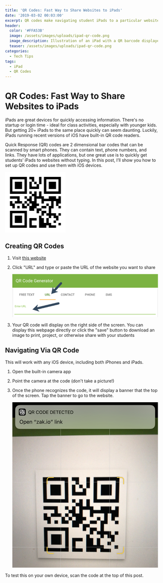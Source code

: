 ```yaml
---
title: 'QR Codes: Fast Way to Share Websites to iPads'
date: '2019-03-02 00:03:00'
excerpt: QR codes make navigating student iPads to a particular website quick and easy.
header:
  color: '#FFA53B'
  image: /assets/images/uploads/ipad-qr-code.png
  image_description: Illustration of an iPad with a QR barcode displayed on the screen
  teaser: /assets/images/uploads/ipad-qr-code.png
categories:
  - Tech Tips
tags:
  - iPad
  - QR Codes
---
```

# QR Codes: Fast Way to Share Websites to iPads

iPads are great devices for quickly accessing information. There's no startup or login time - ideal for class activities, especially with younger kids. But getting 20+ iPads to the same place quickly can seem daunting. Luckily, iPads running recent versions of iOS have built-in QR code readers.

Quick Response (QR) codes are 2 dimensional bar codes that can be scanned by smart phones. They can contain text, phone numbers, and links. They have lots of applications, but one great use is to quickly get students’ iPads to websites without typing. In this post, I’ll show you how to set up QR codes and use them with iOS devices.

![Example QR code](/assets/images/uploads/2019-03-02-using-qr-codes-navigate-ipad-sample-qr-code.png)

## Creating QR Codes

1. Visit [this website](https://www.the-qrcode-generator.com/)
2. Click "URL" and type or paste the URL of the website you want to share

   ![Screenshot of QR code generating website. Arrows point to the 'URL' tab and the field in which users should type the URL.](/assets/images/uploads/2019-03-02-using-qr-codes-navigate-ipad-generating-code.png)
3. Your QR code will display on the right side of the screen. You can display this webpage directly or click the "save" button to download an image to print, project, or otherwise share with your students

## Navigating Via QR Code

This will work with any iOS device, including both iPhones and iPads.

1. Open the built-in camera app 
2. Point the camera at the code (don't take a picture!)
3. Once the phone recognizes the code, it will display a banner that the top of the screen. Tap the banner to go to the website.

   ![Screenshot of iPhone scanning QR code with banner at top of screen for user to navigate to scanned website](/assets/images/uploads/2019-03-02-using-qr-codes-navigate-ipad-scanning-code.jpg)

To test this on your own device, scan the code at the top of this post.
